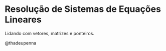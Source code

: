 # Resolução de Sistemas de Equações Lineares

Lidando com vetores, matrizes e ponteiros.

@thadeupenna

